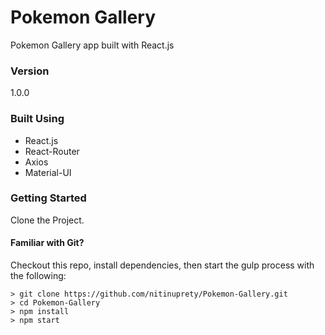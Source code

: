 # Pokemon Gallery

Pokemon Gallery app built with React.js

### Version

1.0.0

### Built Using

- React.js
- React-Router
- Axios
- Material-UI

### Getting Started

Clone the Project.

#### Familiar with Git?
Checkout this repo, install dependencies, then start the gulp process with the following:

```
> git clone https://github.com/nitinuprety/Pokemon-Gallery.git
> cd Pokemon-Gallery
> npm install
> npm start
```

